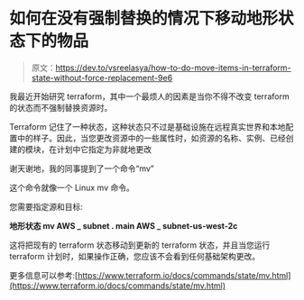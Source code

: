 # 如何在没有强制替换的情况下移动地形状态下的物品

> 原文：<https://dev.to/vsreelasya/how-to-do-move-items-in-terraform-state-without-force-replacement-9e6>

我最近开始研究 terraform，其中一个最烦人的因素是当你不得不改变 terraform 的状态而不强制替换资源时。

Terraform 记住了一种状态，这种状态只不过是基础设施在远程真实世界和本地配置中的样子。因此，当您更改资源中的一些属性时，如资源的名称、实例、已经创建的模块，在计划中它指定为非就地更改

谢天谢地，我的同事提到了一个命令“mv”

这个命令就像一个 Linux mv 命令。

您需要指定源和目标:

**地形状态 mv AWS _ subnet . main AWS _ subnet-us-west-2c**

这将把现有的 terraform 状态移动到更新的 terraform 状态，并且当您运行 terraform 计划时，如果操作正确，您应该不会看到任何基础架构更改。

更多信息可以参考:[https://www.terraform.io/docs/commands/state/mv.html](https://www.terraform.io/docs/commands/state/mv.html)